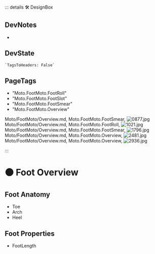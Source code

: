 ::: details 🛠 <dev>DesignBox</dev>

## DevNotes

-

## DevState

```py
`TagsToHeaders: False`
```

<h2>PageTags</h2>

- "Moto.FootMoto.FootRoll"
- "Moto.FootMoto.FootSlot"
- "Moto.FootMoto.FootSmear"
- "Moto.FootMoto.Overview"

Moto/FootMoto/Overview.md, <dev>Moto.FootMoto.FootSmear</dev>, ![0877.jpg](/PaperPhoto/0877.jpg)
Moto/FootMoto/Overview.md, <dev>Moto.FootMoto.FootRoll</dev>, ![1021.jpg](/PaperPhoto/1021.jpg)
Moto/FootMoto/Overview.md, <dev>Moto.FootMoto.FootSmear</dev>, ![1796.jpg](/PaperPhoto/1796.jpg)
Moto/FootMoto/Overview.md, <dev>Moto.FootMoto.Overview</dev>, ![2481.jpg](/PaperPhoto/2481.jpg)
Moto/FootMoto/Overview.md, <dev>Moto.FootMoto.Overview</dev>, ![2936.jpg](/PaperPhoto/2936.jpg)

:::

# 🟠 <moto>Foot Overview</moto>

## Foot Anatomy

- Toe
- Arch
- Heel

## Foot Properties
- FootLength

